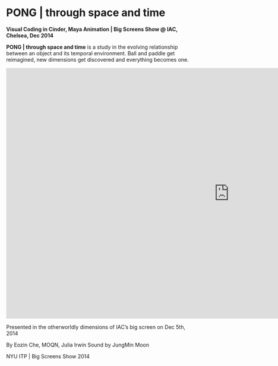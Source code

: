 # PONG | through space and time

<b>Visual Coding in Cinder, Maya Animation | Big Screens Show @ IAC, Chelsea, Dec 2014</b>

<b>PONG | through space and time</b> is a study in the evolving relationship between an object and its temporal environment. Ball and paddle get reimagined, new dimensions get discovered and everything becomes one.

<iframe src="https://player.vimeo.com/video/121000684?color=c9ff23&portrait=0" width="1200" height="675" frameborder="0" webkitallowfullscreen mozallowfullscreen allowfullscreen></iframe>

Presented in the otherworldly dimensions of IAC’s big screen on Dec 5th, 2014

By Eozin Che, MOQN, Julia Irwin 
Sound by JungMin Moon

NYU ITP | Big Screens Show 2014
